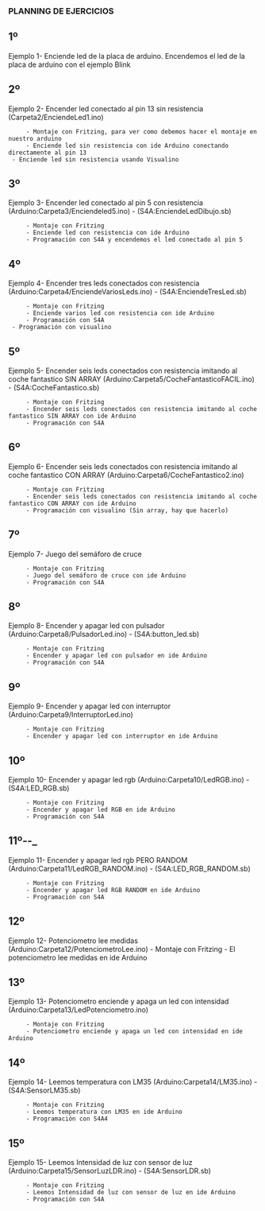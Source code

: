 ### PLANNING DE EJERCICIOS

## 1º 
Ejemplo 1- Enciende led de la placa de arduino. Encendemos el led de la placa de arduino con el ejemplo Blink

## 2º 
Ejemplo 2- Encender led conectado al pin 13 sin resistencia  (Carpeta2/EnciendeLed1.ino)

         - Montaje con Fritzing, para ver como debemos hacer el montaje en nuestro arduino
         - Enciende led sin resistencia con ide Arduino conectando directamente al pin 13
	 - Enciende led sin resistencia usando Visualino

## 3º 
Ejemplo 3- Encender led conectado al pin 5 con resistencia (Arduino:Carpeta3/Enciendeled5.ino) - (S4A:EnciendeLedDibujo.sb)

         - Montaje con Fritzing
         - Enciende led con resistencia con ide Arduino 
         - Programación con S4A y encendemos el led conectado al pin 5

## 4º
Ejemplo 4- Encender tres leds conectados con resistencia (Arduino:Carpeta4/EnciendeVariosLeds.ino) - (S4A:EnciendeTresLed.sb)

         - Montaje con Fritzing
         - Enciende varios led con resistencia con ide Arduino 
         - Programación con S4A
 	 - Programación con visualino

## 5º
Ejemplo 5- Encender seis leds conectados con resistencia imitando al coche fantastico SIN ARRAY  (Arduino:Carpeta5/CocheFantasticoFACIL.ino) - (S4A:CocheFantastico.sb)

         - Montaje con Fritzing
         - Encender seis leds conectados con resistencia imitando al coche fantastico SIN ARRAY con ide Arduino 
         - Programación con S4A
         
## 6º
Ejemplo 6- Encender seis leds conectados con resistencia imitando al coche fantastico CON ARRAY (Arduino:Carpeta6/CocheFantastico2.ino)

         - Montaje con Fritzing
         - Encender seis leds conectados con resistencia imitando al coche fantastico CON ARRAY con ide Arduino 
         - Programación con visualino (Sin array, hay que hacerlo) 
         
## 7º
Ejemplo 7- Juego del semáforo de cruce

         - Montaje con Fritzing
         - Juego del semáforo de cruce con ide Arduino 
         - Programación con S4A

## 8º
Ejemplo 8- Encender y apagar led con pulsador (Arduino:Carpeta8/PulsadorLed.ino) - (S4A:button_led.sb)

         - Montaje con Fritzing
         - Encender y apagar led con pulsador en ide Arduino
         - Programación con S4A

## 9º
Ejemplo 9- Encender y apagar led con interruptor (Arduino:Carpeta9/InterruptorLed.ino) 

         - Montaje con Fritzing
         - Encender y apagar led con interruptor en ide Arduino
         
## 10º
Ejemplo 10- Encender y apagar led rgb (Arduino:Carpeta10/LedRGB.ino) - (S4A:LED_RGB.sb)

         - Montaje con Fritzing
         - Encender y apagar led RGB en ide Arduino
         - Programación con S4A
         
## 11º--_
Ejemplo 11- Encender y apagar led rgb  PERO RANDOM (Arduino:Carpeta11/LedRGB_RANDOM.ino) - (S4A:LED_RGB_RANDOM.sb)

         - Montaje con Fritzing
         - Encender y apagar led RGB RANDOM en ide Arduino
         - Programación con S4A
         
## 12º
Ejemplo 12- Potenciometro lee medidas (Arduino:Carpeta12/PotenciometroLee.ino) 
         - Montaje con Fritzing
         - El potenciometro lee medidas en ide Arduino


## 13º
Ejemplo 13- Potenciometro enciende y apaga un led con intensidad (Arduino:Carpeta13/LedPotenciometro.ino) 

         - Montaje con Fritzing
         - Potenciometro enciende y apaga un led con intensidad en ide Arduino


## 14º
Ejemplo 14- Leemos temperatura con LM35 (Arduino:Carpeta14/LM35.ino) - (S4A:SensorLM35.sb)

         - Montaje con Fritzing
         - Leemos temperatura con LM35 en ide Arduino
         - Programación con S4A4

## 15º
Ejemplo 15- Leemos Intensidad de luz con sensor de luz (Arduino:Carpeta15/SensorLuzLDR.ino) - (S4A:SensorLDR.sb)

         - Montaje con Fritzing
         - Leemos Intensidad de luz con sensor de luz en ide Arduino
         - Programación con S4A
